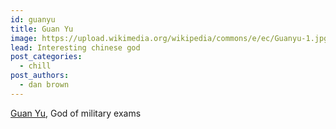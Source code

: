 ```yaml
---
id: guanyu
title: Guan Yu
image: https://upload.wikimedia.org/wikipedia/commons/e/ec/Guanyu-1.jpg
lead: Interesting chinese god
post_categories:
  - chill
post_authors:
  - dan brown
---
```

[Guan Yu](https://en.wikipedia.org/wiki/Guan_Yu), God of military exams
